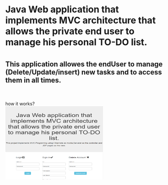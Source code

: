 <h1>Java Web application that implements MVC architecture that allows the private end user to manage his personal TO-DO list.<h1>
<h2>This application allowes the endUser to manage (Delete/Update/insert) new tasks and to access them in all times.</h2>
<br><br>how it works?<br>
<img src="firstpage.png" style="width:304px;height:228px;">
